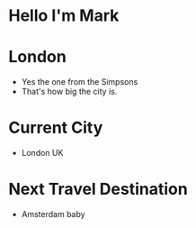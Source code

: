 # Hello I'm Mark

# London
* Yes the one from the Simpsons
* That's how big the city is.

# Current City
* London UK

# Next Travel Destination
* Amsterdam baby